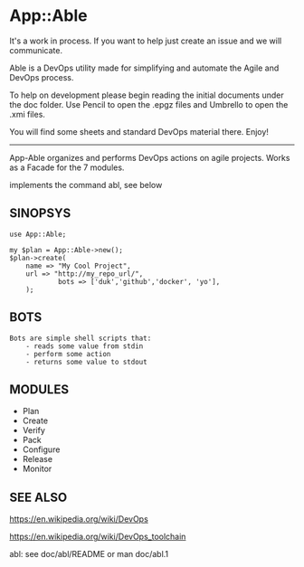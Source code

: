 # App::Able

It's a work in process. If you want to help just create an issue and we will communicate.

Able is a DevOps utility made for simplifying and automate the Agile and DevOps process.

To help on development please begin reading the initial documents under the doc folder. Use Pencil to open the .epgz files and Umbrello to open the .xmi files.

You will find some sheets and standard DevOps material there. Enjoy!

---

App-Able organizes and performs DevOps actions on agile projects.
Works as a Facade for the 7 modules.

implements the command abl, see below

## SINOPSYS

    use App::Able;

    my $plan = App::Able->new();
    $plan->create(
        name => "My Cool Project",
        url => "http://my_repo_url/",
				bots => ['duk','github','docker', 'yo'], 
		);

## BOTS

    Bots are simple shell scripts that:
		- reads some value from stdin
		- perform some action
		- returns some value to stdout

## MODULES

  * Plan
  * Create
  * Verify
  * Pack
  * Configure
  * Release
  * Monitor


## SEE ALSO

https://en.wikipedia.org/wiki/DevOps

https://en.wikipedia.org/wiki/DevOps_toolchain

abl: 
see doc/abl/README
or man doc/abl.1

